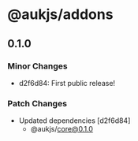 # @aukjs/addons

## 0.1.0

### Minor Changes

- d2f6d84: First public release!

### Patch Changes

- Updated dependencies [d2f6d84]
  - @aukjs/core@0.1.0
